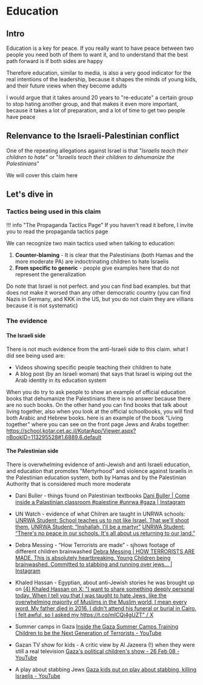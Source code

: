 # Education

## Intro
Education is a key for peace. If you really want to have peace between two people you need both of them to want it, and to understand that the best path forward is if both sides are happy

Therefore education, similar to media, is also a very good indicator for the real intentions of the leadership, because it shapes the minds of young kids, and their future views when they become adults

I would argue that it takes around 20 years to "re-educate" a certain group to stop hating another group, and that makes it even more important, because it takes a lot of preparation, and a lot of time to get two people have peace


## Relenvance to the Israeli-Palestinian conflict
One of the repeating allegations against Israel is that "*Israelis teach their children to hate*" or "*Israelis teach their children to dehumanize the Palestinians*" 

We will cover this claim here

## Let's dive in
### Tactics being used in this claim
!!! info "The Propaganda Tactics Page" 
    If you haven't read it before, I invite you to read the propaganda tactics page

We can recognize two main tactics used when talking to education:
1. **Counter-blaming** - It is clear that the Palestinians (both Hamas and the more moderate PA) are indoctrinating children to hate Israelis
2. **From specific to generic** - people give examples here that do not represent the generalization

Do note that Israel is not perfect. and you can find bad examples. but that does not make it worsed than any other democratic country (you can find Nazis in Germany, and KKK in the US, but you do not claim they are villians because it is not systematic)

### The evidence

#### The Israeli side
There is not much evidence from the anti-Israeli side to this claim. what I did see being used are:
* Videos showing specific people teaching their children to hate
* A blog post (by an Israeli woman) that says that Israel is wiping out the Arab identity in its education system

When you do try to ask people to show an example of official education books that dehumanize the Palestinians there is no answer because there are no such books.
On the other hand you can find books that talk about living together, also when you look at the official schoolbooks, you will find both Arabic and Hebrew books. here is an example of the book "Living together" where you can see on the front page Jews and Arabs together:
https://school.kotar.cet.ac.il/KotarApp/Viewer.aspx?nBookID=113295528#1.6889.6.default

#### The Palestinian side
There is overwhelming evidence of anti-Jewish and anti Israeli education, and education that promotes "Mertyrhood" and violence against Israelis in the Palestinian education system, both by Hamas and by the Palestinian Authority that is considered much more moderate

* Dani Buller - things found on Palestinian textbooks 
[Dani Buller | Come inside a Palastinian classroom #palestine #unrwa #gaza | Instagram](https://www.instagram.com/ask__dani/reel/C01pdO6oqnE/)

* UN Watch - evidence of what Chilren are taught in UNRWA schools:
[UNRWA Student: School teaches us to not like Israel. That we'll shoot them.](https://www.youtube.com/watch?v=Z09B3psGtVA)
[UNRWA Student: “Inshallah, I'll be a martyr”](https://www.youtube.com/watch?v=2OMqwsghn-4)
[UNRWA Student: “There's no peace in our schools. It's all about us returning to our land.”](https://www.youtube.com/watch?v=hUlIecTZIAU)

* Debra Messing - “How Terrorists are made” - sjhows footage of different children brainwashed
[Debra Messing | HOW TERRORISTS ARE MADE. This is absolutely heartbreaking. Young Children being brainwashed. Committed to stabbing and running over jews... | Instagram](https://www.instagram.com/therealdebramessing/reel/C0MhduexNVT/?hl=en)

* Khaled Hassan - Egyptian, about anti-Jewish stories he was brought up on
[(4) Khaled Hassan on X: "I want to share something deeply personal today. When I tell you that I was taught to hate Jews, like the overwhelming majority of Muslims in the Muslim world, I mean every word. My father died in 2016. I didn't attend his funeral or burial in Cairo. I felt awful, so I asked my https://t.co/mICQj4gUZT" / X](https://x.com/Khaledhzakariah/status/1810363088765595738?t=a4dV-M-leggp7S5kLYYfWA\&s=08)

* Summer camps in Gaza
[Inside the Gaza Summer Camps Training Children to be the Next Generation of Terrorists - YouTube](https://www.youtube.com/watch?v=vCWMBvxWKL0)

* Gazan TV show for kids - A critic view by Al Jazeera (!) when they were still a real television
[Gaza's political children's show - 26 Feb 08 - YouTube](https://www.youtube.com/watch?v=W3jHj93JFMQ)

* A play about stabbing Jews 
[Gaza kids put on play about stabbing, killing Israelis - YouTube](https://www.youtube.com/watch?v=4QRYCXm42Wg)






